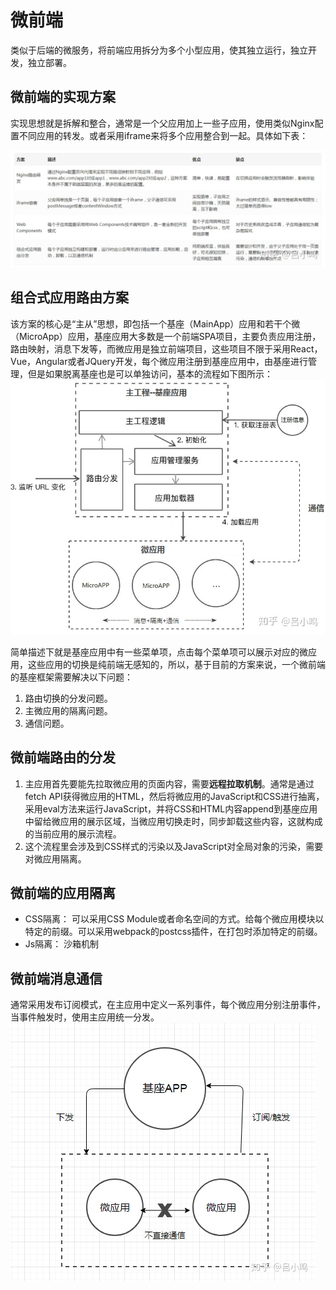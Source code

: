 # 微前端 #
类似于后端的微服务，将前端应用拆分为多个小型应用，使其独立运行，独立开发，独立部署。

## 微前端的实现方案 ##
实现思想就是拆解和整合，通常是一个父应用加上一些子应用，使用类似Nginx配置不同应用的转发。或者采用iframe来将多个应用整合到一起。具体如下表：

![](./image/v2-d4814f69c9cdcc59b022248a1f606e9e_r.jpg)

## 组合式应用路由方案 ##
该方案的核心是“主从”思想，即包括一个基座（MainApp）应用和若干个微（MicroApp）应用，基座应用大多数是一个前端SPA项目，主要负责应用注册，路由映射，消息下发等，而微应用是独立前端项目，这些项目不限于采用React，Vue，Angular或者JQuery开发，每个微应用注册到基座应用中，由基座进行管理，但是如果脱离基座也是可以单独访问，基本的流程如下图所示：
![](./image/v2-d9fa4e6bfb0dc1616a92c27a5a3ee765_r.jpg)

简单描述下就是基座应用中有一些菜单项，点击每个菜单项可以展示对应的微应用，这些应用的切换是纯前端无感知的，所以，基于目前的方案来说，一个微前端的基座框架需要解决以下问题：

1. 路由切换的分发问题。
2. 主微应用的隔离问题。
3. 通信问题。

## 微前端路由的分发 ##
1. 主应用首先要能先拉取微应用的页面内容，需要**远程拉取机制**。通常是通过fetch API获得微应用的HTML，然后将微应用的JavaScript和CSS进行抽离，采用eval方法来运行JavaScript，并将CSS和HTML内容append到基座应用中留给微应用的展示区域，当微应用切换走时，同步卸载这些内容，这就构成的当前应用的展示流程。
2. 这个流程里会涉及到CSS样式的污染以及JavaScript对全局对象的污染，需要对微应用隔离。

## 微前端的应用隔离 ##
- CSS隔离： 可以采用CSS Module或者命名空间的方式。给每个微应用模块以特定的前缀。可以采用webpack的postcss插件，在打包时添加特定的前缀。
- Js隔离： 沙箱机制

## 微前端消息通信 ##
通常采用发布订阅模式，在主应用中定义一系列事件，每个微应用分别注册事件，当事件触发时，使用主应用统一分发。
![](./image/v2-d3aa8246f16d3dde8cbaf5907afa87d3_720w.jpg)







